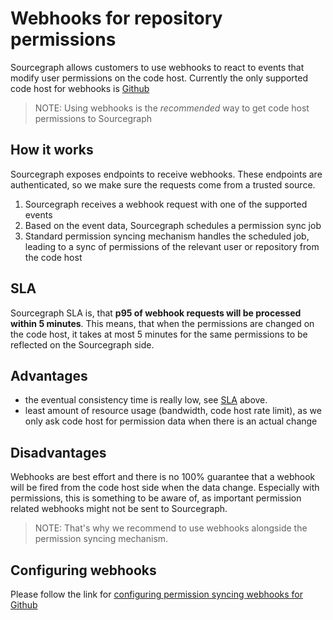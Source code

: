 # Webhooks for repository permissions

Sourcegraph allows customers to use webhooks to react to events that modify user permissions on the code host.
Currently the only supported code host for webhooks is [Github](../external_service/github.md)

> NOTE: Using webhooks is the *recommended* way to get code host permissions to Sourcegraph

## How it works

Sourcegraph exposes endpoints to receive webhooks. These endpoints are authenticated, so we make sure the requests come from a trusted source.

1. Sourcegraph receives a webhook request with one of the supported events
1. Based on the event data, Sourcegraph schedules a permission sync job
1. Standard permission syncing mechanism handles the scheduled job, leading to a sync of permissions of the relevant user or repository from the code host

## SLA

Sourcegraph SLA is, that **p95 of webhook requests will be processed within 5 minutes**. This means, that
when the permissions are changed on the code host, it takes at most 5 minutes for the same permissions to be reflected on the Sourcegraph side.

## Advantages

- the eventual consistency time is really low, see [SLA](#sla) above.
- least amount of resource usage (bandwidth, code host rate limit), as we only ask code host for permission data when there is an actual change
## Disadvantages

Webhooks are best effort and there is no 100% guarantee that a webhook will be fired from the code host side when the data change.
Especially with permissions, this is something to be aware of, as important permission related webhooks might not be sent to Sourcegraph.

> NOTE: That's why we recommend to use webhooks alongside the permission syncing mechanism.

## Configuring webhooks

Please follow the link for [configuring permission syncing webhooks for Github](../config/webhooks.md#user-permissions)
